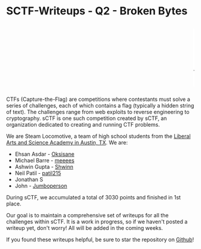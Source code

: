 # SCTF-Writeups - Q2 - Broken Bytes

<marquee scrollamount="10">
<pre style="background-color:white; font-size:12px">
      ====        ________                ___________
  _D _|  |_______/        \\__I_I_____===__|_________|
   |(_)---  |   H\\________/ |   |        =|___ ___|           _________________
   /     |  |   H  |  |     |   |         ||_| |_||           _|                \\_____A
  |      |  |   H  |__--------------------| [___] |         =|                        |
  | ________|___H__/__|_____/[][]~\\_______|       |        -|                        |
  |/ |   |-----------I_____I [][] []  D   |=======|__      __|________________________|_
__/ =| o |=-~~\\  /~~\\  /~~\\  /~~\\ ____Y___________|__  |__________________________|_
 |/-=|___|=    ||    ||    ||    |_____/~\\___/               |_D__D__D_|  |_D__D__D_|
  \\_/      \\O=====O=====O=====O_/      \\_/                  \\_/   \\_/    \\_/   \\_/

</pre>
</marquee>

CTFs (Capture-the-Flag) are competitions where contestants must solve a series of challenges, each of which contains a flag (typically a hidden string of text). The challenges range from web exploits to reverse engineering to cryptography. sCTF is one such competition created by sCTF, an organization dedicated to creating and running CTF problems.

We are Steam Locomotive, a team of high school students from the [Liberal Arts and Science Academy in Austin, TX](http://www.lasahighschool.org/). We are:
* Ehsan Asdar - [Oksisane](https://github.com/oksisane)
* Michael Barre - [meeees](https://github.com/meeees)
* Ashwin Gupta - [Shwinn](https://github.com/Shwinn)
* Neil Patil - [patil215](https://github.com/patil215)
* Jonathan S
* John - [Jumboperson](https://github.com/jumboperson)

During sCTF, we accumulated a total of 3030 points and finished in 1st place.

Our goal is to maintain a comprehensive set of writeups for all the challenges within sCTF. It is a work in progress, so if we haven't posted a writeup  yet, don't worry! All will be added in the coming weeks.

If you found these writeups helpful, be sure to star the repository on [Github](https://github.com/Steam-Locomotive/SCTFQ2-Writeups/)!
